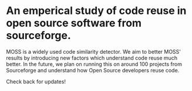 An emperical study of code reuse in open source software from sourceforge.
==========================================================================

MOSS is a widely used code similarity detector. We aim to better MOSS' results
by introducing new factors which understand code reuse much better. In the
future, we plan on running this on around 100 projects from Sourceforge and 
understand how Open Source developers reuse code.

Check back for updates!

